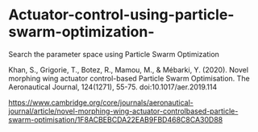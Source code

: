 # Actuator-control-using-particle-swarm-optimization-
Search the parameter space using Particle Swarm Optimization 


Khan, S., Grigorie, T., Botez, R., Mamou, M., & Mébarki, Y. (2020). Novel morphing wing actuator control-based Particle Swarm Optimisation. The Aeronautical Journal, 124(1271), 55-75. doi:10.1017/aer.2019.114


https://www.cambridge.org/core/journals/aeronautical-journal/article/novel-morphing-wing-actuator-controlbased-particle-swarm-optimisation/1F8ACBEBCDA22EAB9FBD468C8CA30D88

